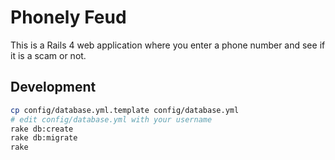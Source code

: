 # Phonely Feud

This is a Rails 4 web application where you enter a phone number and see if it is a scam or not.

## Development

```sh
cp config/database.yml.template config/database.yml
# edit config/database.yml with your username
rake db:create
rake db:migrate
rake
```
